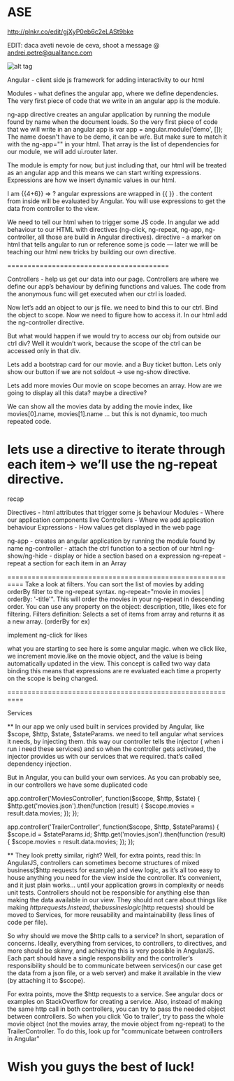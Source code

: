 # ASE
http://plnkr.co/edit/gjXyP0eb6c2eLASt9bke

EDIT: daca aveti nevoie de ceva, shoot a message @ andrei.petre@qualitance.com

![alt tag](https://upload.wikimedia.org/wikipedia/commons/thumb/c/ca/AngularJS_logo.svg/695px-AngularJS_logo.svg.png)


Angular - client side js framework for adding interactivity to our html

Modules - what defines the angular app, where we define dependencies. 
The very first piece of code that we write in an angular app is the module.

ng-app  directive creates an angular application by running the module found by name when the document loads. 
So the very first piece of code that we will write in an angular app is 
var app = angular.module('demo', []);
The name doesn't have to be demo, it can be w/e. But make sure to match it with the ng-app="" in your html. 
That array is the list of dependencies for our module, we will add ui.router later.

The module is empty for now, but just including that, our html will be treated as an angular app
and this means we can start writing expressions.
Expressions are how we insert dynamic values in our html.

I am {{4+6}} => ? angular expressions are wrapped in {{ }} . the content from inside will be evaluated by Angular.
You will use expressions to get the data from controller to the view. 

We need to tell our html when to trigger some JS code. 
In angular we add behaviour to our HTML with directives (ng-click, ng-repeat, ng-app, ng-controller, all those are build in Angular directives). 
directive - a marker on html that tells angular to run or reference some js code — later we will be teaching our html new tricks by building our own directive.

========================================

Controllers - help us get our data into our page.
Controllers are where we define our app’s behaviour by defining functions and values.
The code from the anonymous func will get executed when our ctrl is loaded.

Now let’s add an object to our js file. we need to bind this to our ctrl.
Bind the object to scope. Now we need to figure how to access it. In our html
add the ng-controller directive.

But what would happen if we would try to access our obj from outside our ctrl div?
Well it wouldn’t work, because the scope of the ctrl can be accessed only in that div.

Lets add a bootstrap card for our movie. and a Buy ticket button.
Lets only show our button if we are not soldout -> use ng-show directive.

Lets add more movies
Our movie on scope becomes an array. How are we going to display all this data? maybe a directive?

We can show all the movies data by adding the movie index, like movies[0].name, movies[1].name ...
but this is not dynamic, too much repeated code.

lets use a directive to iterate through each item-> we’ll use the ng-repeat directive.
==========================================================
recap

Directives - html  attributes that trigger some js behaviour
Modules - Where our application components live
Controllers - Where we add application behaviour
Expressions - How values get displayed in the web page

ng-app - creates an angular application by running the module found by name
ng-controller - attach the ctrl function to a section of our html
ng-show/ng-hide - display or hide a section based on a expression
ng-repeat - repeat a section for each item in an Array

==========================================================
Take a look at filters. You can sort the list of movies by adding orderBy filter to the ng-repeat syntax.
ng-repeat="movie in movies | orderBy: '-title'". This will order the movies in your ng-repeat in descending order.
You can use any property on the object: description, title, likes etc for filtering.
Filters definition: Selects a set of items from array and returns it as a new array. (orderBy for ex)

implement ng-click for likes

what you are starting to see here is some angular magic. when we click like, we increment movie.like on the movie object,
and the value is being automatically updated in the view. This concept is called two way data binding
this means that expressions are re evaluated each time a property on the scope is being changed.

==========================================================

Services 

** In our app we only used built in services provided by Angular, like $scope, $http, $state, $stateParams.
we need to tell angular what services it needs, by injecting them.
this way our controller tells the injector ( when i run i need these services) 
and so when the controller gets activated, the injector provides us with our services that we required.
that’s called dependency injection.

But in Angular, you can build your own services. As you can probably see, in our controllers we have some duplicated code

app.controller('MoviesController', function($scope, $http, $state) {
  $http.get('movies.json').then(function (result) {
    $scope.movies = result.data.movies;
  });
});

app.controller('TrailerController', function($scope, $http, $stateParams) {
  $scope.id = $stateParams.id;
  $http.get('movies.json').then(function (result) {
    $scope.movies = result.data.movies;
  });
});

** They look pretty similar, right? Well, for extra points, read this: 
In AngularJS, controllers can sometimes become structures of mixed business($http requests for example) and view logic, as it’s all too easy to house anything you need for the view inside the controller. It’s convenient, and it just plain works… until your application grows in complexity or needs unit tests. Controllers should not be responsible for anything else than making the data available in our view. They should not care about things like making $http requests. Instead, the bussines logic($http requests) should be moved to Services, for more reusability and maintainability (less lines of code per file).

So why should we move the $http calls to a service?
In short, separation of concerns. Ideally, everything from services, to controllers, to directives, and more should be skinny, and achieving this is very possible in AngularJS. Each part should have a single responsibility and the controller’s responsibility should be to communicate between services(in our case get the data from a json file, or a web server) and make it available in the view (by attaching it to $scope).

For extra points, move the $http requests to a service. See angular docs or examples on StackOverflow for creating a service. Also, instead of making the same http call in both controllers, you can try to pass the needed object between controllers. So when you click 'Go to trailer', try to pass the whole movie object (not the movies array, the movie object from ng-repeat) to the TrailerController. To do this, look up for "communicate between controllers in Angular"

Wish you guys the best of luck!
==========================================================
